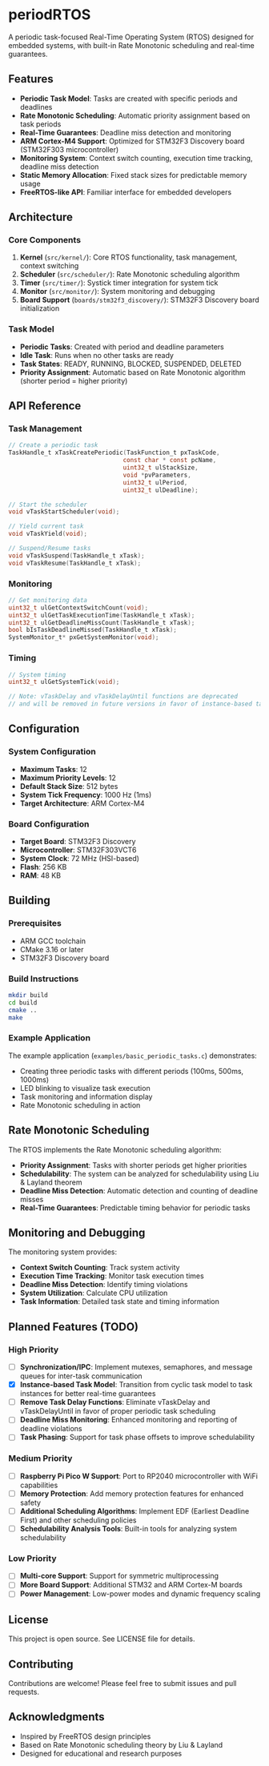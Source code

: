 # periodRTOS

A periodic task-focused Real-Time Operating System (RTOS) designed for embedded systems, with built-in Rate Monotonic scheduling and real-time guarantees.

## Features

- **Periodic Task Model**: Tasks are created with specific periods and deadlines
- **Rate Monotonic Scheduling**: Automatic priority assignment based on task periods
- **Real-Time Guarantees**: Deadline miss detection and monitoring
- **ARM Cortex-M4 Support**: Optimized for STM32F3 Discovery board (STM32F303 microcontroller)
- **Monitoring System**: Context switch counting, execution time tracking, deadline miss detection
- **Static Memory Allocation**: Fixed stack sizes for predictable memory usage
- **FreeRTOS-like API**: Familiar interface for embedded developers

## Architecture

### Core Components

1. **Kernel** (`src/kernel/`): Core RTOS functionality, task management, context switching
2. **Scheduler** (`src/scheduler/`): Rate Monotonic scheduling algorithm
3. **Timer** (`src/timer/`): Systick timer integration for system tick
4. **Monitor** (`src/monitor/`): System monitoring and debugging
5. **Board Support** (`boards/stm32f3_discovery/`): STM32F3 Discovery board initialization

### Task Model

- **Periodic Tasks**: Created with period and deadline parameters
- **Idle Task**: Runs when no other tasks are ready
- **Task States**: READY, RUNNING, BLOCKED, SUSPENDED, DELETED
- **Priority Assignment**: Automatic based on Rate Monotonic algorithm (shorter period = higher priority)

## API Reference

### Task Management

```c
// Create a periodic task
TaskHandle_t xTaskCreatePeriodic(TaskFunction_t pxTaskCode,
                                const char * const pcName,
                                uint32_t ulStackSize,
                                void *pvParameters,
                                uint32_t ulPeriod,
                                uint32_t ulDeadline);

// Start the scheduler
void vTaskStartScheduler(void);

// Yield current task
void vTaskYield(void);

// Suspend/Resume tasks
void vTaskSuspend(TaskHandle_t xTask);
void vTaskResume(TaskHandle_t xTask);
```

### Monitoring

```c
// Get monitoring data
uint32_t ulGetContextSwitchCount(void);
uint32_t ulGetTaskExecutionTime(TaskHandle_t xTask);
uint32_t ulGetDeadlineMissCount(TaskHandle_t xTask);
bool bIsTaskDeadlineMissed(TaskHandle_t xTask);
SystemMonitor_t* pxGetSystemMonitor(void);
```

### Timing

```c
// System timing
uint32_t ulGetSystemTick(void);

// Note: vTaskDelay and vTaskDelayUntil functions are deprecated
// and will be removed in future versions in favor of instance-based task model
```

## Configuration

### System Configuration

- **Maximum Tasks**: 12
- **Maximum Priority Levels**: 12
- **Default Stack Size**: 512 bytes
- **System Tick Frequency**: 1000 Hz (1ms)
- **Target Architecture**: ARM Cortex-M4

### Board Configuration

- **Target Board**: STM32F3 Discovery
- **Microcontroller**: STM32F303VCT6
- **System Clock**: 72 MHz (HSI-based)
- **Flash**: 256 KB
- **RAM**: 48 KB

## Building

### Prerequisites

- ARM GCC toolchain
- CMake 3.16 or later
- STM32F3 Discovery board

### Build Instructions

```bash
mkdir build
cd build
cmake ..
make
```

### Example Application

The example application (`examples/basic_periodic_tasks.c`) demonstrates:

- Creating three periodic tasks with different periods (100ms, 500ms, 1000ms)
- LED blinking to visualize task execution
- Task monitoring and information display
- Rate Monotonic scheduling in action

## Rate Monotonic Scheduling

The RTOS implements the Rate Monotonic scheduling algorithm:

- **Priority Assignment**: Tasks with shorter periods get higher priorities
- **Schedulability**: The system can be analyzed for schedulability using Liu & Layland theorem
- **Deadline Miss Detection**: Automatic detection and counting of deadline misses
- **Real-Time Guarantees**: Predictable timing behavior for periodic tasks

## Monitoring and Debugging

The monitoring system provides:

- **Context Switch Counting**: Track system activity
- **Execution Time Tracking**: Monitor task execution times
- **Deadline Miss Detection**: Identify timing violations
- **System Utilization**: Calculate CPU utilization
- **Task Information**: Detailed task state and timing information

## Planned Features (TODO)

### High Priority
- [ ] **Synchronization/IPC**: Implement mutexes, semaphores, and message queues for inter-task communication
- [x] **Instance-based Task Model**: Transition from cyclic task model to task instances for better real-time guarantees
- [ ] **Remove Task Delay Functions**: Eliminate vTaskDelay and vTaskDelayUntil in favor of proper periodic task scheduling
- [ ] **Deadline Miss Monitoring**: Enhanced monitoring and reporting of deadline violations
- [ ] **Task Phasing**: Support for task phase offsets to improve schedulability

### Medium Priority
- [ ] **Raspberry Pi Pico W Support**: Port to RP2040 microcontroller with WiFi capabilities
- [ ] **Memory Protection**: Add memory protection features for enhanced safety
- [ ] **Additional Scheduling Algorithms**: Implement EDF (Earliest Deadline First) and other scheduling policies
- [ ] **Schedulability Analysis Tools**: Built-in tools for analyzing system schedulability

### Low Priority
- [ ] **Multi-core Support**: Support for symmetric multiprocessing
- [ ] **More Board Support**: Additional STM32 and ARM Cortex-M boards
- [ ] **Power Management**: Low-power modes and dynamic frequency scaling

## License

This project is open source. See LICENSE file for details.

## Contributing

Contributions are welcome! Please feel free to submit issues and pull requests.

## Acknowledgments

- Inspired by FreeRTOS design principles
- Based on Rate Monotonic scheduling theory by Liu & Layland
- Designed for educational and research purposes
